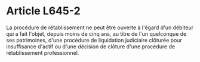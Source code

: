 # Article L645-2

La procédure de rétablissement ne peut être ouverte à l'égard d'un débiteur qui a fait l'objet, depuis moins de cinq ans, au titre de l'un quelconque de ses patrimoines, d'une procédure de liquidation judiciaire clôturée pour insuffisance d'actif ou d'une décision de clôture d'une procédure de rétablissement professionnel.<br/><br/>